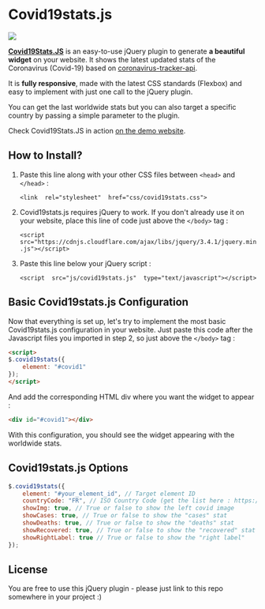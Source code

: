 # Covid19stats.js

![](https://axelhardy.com/dev/codecanyon/covid19stats/img/capt.png)

**[Covid19Stats.JS](https://axelhardy.com/dev/codecanyon/covid19stats/demo/)** is an easy-to-use jQuery plugin to generate **a beautiful widget** on your website. It shows the latest updated stats of the Coronavirus (Covid-19) based on [coronavirus-tracker-api](https://github.com/ExpDev07/coronavirus-tracker-api).  
  
It is **fully responsive**, made with the latest CSS standards (Flexbox) and easy to implement with just one call to the jQuery plugin.  
  
You can get the last worldwide stats but you can also target a specific country by passing a simple parameter to the plugin.  
  
Check Covid19Stats.JS in action [on the demo website](https://axelhardy.com/dev/codecanyon/covid19stats/demo/).

## How to Install?

1.  Paste this line along with your other CSS files between  `<head>`  and  `</head>`  :  
      
    `<link  rel="stylesheet"  href="css/covid19stats.css">`  
      
2.  Covid19stats.js requires jQuery to work. If you don't already use it on your website, place this line of code just above the  `</body>`  tag :  
      
    `<script  src="https://cdnjs.cloudflare.com/ajax/libs/jquery/3.4.1/jquery.min.js"></script>`  
      
    
3.  Paste this line below your jQuery script :  
      
    `<script  src="js/covid19stats.js"  type="text/javascript"></script>`

## Basic Covid19stats.js Configuration

Now that everything is set up, let's try to implement the most basic Covid19stats.js configuration in your website. Just paste this code after the Javascript files you imported in step 2, so just above the  `</body>`  tag :  
  

```html
<script>
$.covid19stats({
    element: "#covid1"
});
</script>
```

And add the corresponding HTML div where you want the widget to appear :

```html
<div id="#covid1"></div>
```

With this configuration, you should see the widget appearing with the worldwide stats.

## Covid19stats.js Options

```js
$.covid19stats({
	element: "#your_element_id", // Target element ID
	countryCode: "FR", // ISO Country Code (get the list here : https://en.wikipedia.org/wiki/ISO_3166-1_alpha-2)
	showImg: true, // True or false to show the left covid image
	showCases: true, // True or false to show the "cases" stat
	showDeaths: true, // True or false to show the "deaths" stat
	showRecovered: true, // True or false to show the "recovered" stat
	showRightLabel: true // True or false to show the "right label"
});
```

## License

You are free to use this jQuery plugin - please just link to this repo somewhere in your project :)
